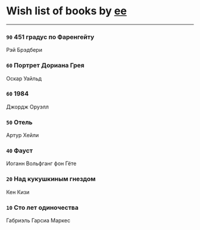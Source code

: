 # Wish list of books by [ee](https://my.mail.ru/mail/frodzhers/)
---

### `90` 451 градус по Фаренгейту
Рэй Брэдбери

### `60` Портрет Дориана Грея
Оскар Уайльд

### `60` 1984
Джордж Оруэлл

### `50` Отель
Артур Хейли

### `40` Фауст
Иоганн Вольфганг фон Гёте

### `20` Над кукушкиным гнездом
Кен Кизи

### `10` Сто лет одиночества
Габриэль Гарсиа Маркес

